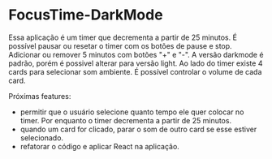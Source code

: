 # FocusTime-DarkMode 
Essa aplicação é um timer que decrementa a partir de 25 minutos. É possível pausar ou resetar o timer com os botões de pause e stop. Adicionar ou remover 5 minutos com botões "+" e "-".
A versão darkmode é padrão, porém é possivel alterar para versão light.
Ao lado do timer existe 4 cards para selecionar som ambiente. É possível controlar o volume de cada card.

Próxímas features:
- permitir que o usuário selecione quanto tempo ele quer colocar no timer. Por enquanto o timer decrementa a partir de 25 minutos.
- quando um card for clicado, parar o som de outro card se esse estiver selecionado.
- refatorar o código e aplicar React na aplicação.
